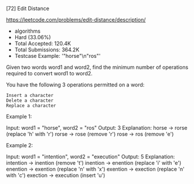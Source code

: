 [72] Edit Distance  

https://leetcode.com/problems/edit-distance/description/

* algorithms
* Hard (33.06%)
* Total Accepted:    120.4K
* Total Submissions: 364.2K
* Testcase Example:  '"horse"\n"ros"'

Given two words word1 and word2, find the minimum number of operations required to convert word1 to word2.

You have the following 3 operations permitted on a word:


	Insert a character
	Delete a character
	Replace a character


Example 1:


Input: word1 = "horse", word2 = "ros"
Output: 3
Explanation: 
horse -> rorse (replace 'h' with 'r')
rorse -> rose (remove 'r')
rose -> ros (remove 'e')


Example 2:


Input: word1 = "intention", word2 = "execution"
Output: 5
Explanation: 
intention -> inention (remove 't')
inention -> enention (replace 'i' with 'e')
enention -> exention (replace 'n' with 'x')
exention -> exection (replace 'n' with 'c')
exection -> execution (insert 'u')


